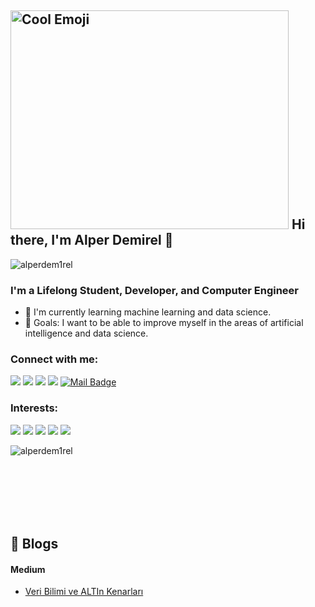 ## <img src="https://camo.githubusercontent.com/d3359cb00ab0b5ed8f2e1fe3fceb4fbaf3b614340f8c0db99c17b9f50b351770/68747470733a2f2f656d6f6a69732e736c61636b6d6f6a69732e636f6d2f656d6f6a69732f696d616765732f313533313834393433302f343234362f626c6f622d73756e676c61737365732e6769663f31353331383439343330" width="50" height="50" style="width:445px;height:350px;" alt="Cool Emoji">  Hi there, I'm Alper Demirel 👋

<p align="left"> <img src="https://komarev.com/ghpvc/?username=alperdem1rel" alt="alperdem1rel" /> </p>

### I'm a Lifelong Student, Developer, and Computer Engineer 
- 🌱 I'm currently learning machine learning and data science.
- 🥅 Goals: I want to be able to improve myself in the areas of artificial intelligence and data science.

### Connect with me:
[![](https://img.shields.io/badge/linkedin-%230077B5.svg?&style=for-the-badge&logo=linkedin&logoColor=white)](https://www.linkedin.com/in/alperdemirel/)
[![](https://img.shields.io/badge/medium-%2312100E.svg?&style=for-the-badge&logo=medium&logoColor=white)](https://medium.com/@alperdemirel)
[![](https://img.shields.io/badge/datacamp-%03EF62.svg?&style=for-the-badge&logo=datacamp&logoColor=black)](https://www.datacamp.com/profile/alperdemirel)
[![](https://img.shields.io/badge/hackerrank-%2312100E.svg?&style=for-the-badge&logo=hackerrank&logoColor=green)](https://www.hackerrank.com/alperdemirelceng)
[![Mail Badge](https://img.shields.io/badge/alperdemirelceng@gmail.com-c14438?style=for-the-badge&logo=Gmail&logoColor=white&link=mailto:alperdemirelceng@gmail.com)](mailto:alperdemirelceng@gmail.com)

### Interests:
[![](https://img.shields.io/badge/python-cD1?style=for-the-badge&logo=python)]()
[![](https://img.shields.io/badge/pandas-cD1?style=for-the-badge&logo=pandas)]()
[![](https://img.shields.io/badge/numpy-cD1?style=for-the-badge&logo=numpy)]()
[![](https://img.shields.io/badge/Tensorflow-cD1?style=for-the-badge&logo=tensorflow)]()
[![](https://img.shields.io/badge/scikitlearn-cD1?style=for-the-badge&logo=scikit-learn)]()

<img align="left" src="https://github-readme-stats.vercel.app/api/top-langs/?username=alperdem1rel&layout=compact&hide=html" alt="alperdem1rel"/> <br>

<br>
<br>
<br>
<br>
<br/>

## 📕 Blogs

#### Medium
* [Veri Bilimi ve ALTIn Kenarları](https://medium.com/@alperdemirel/veri-bilimi-ve-altin-kenarlar%C4%B1-e1ec4fdce728)
